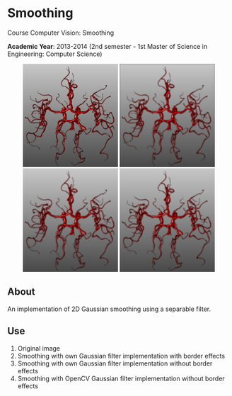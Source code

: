 # Smoothing
Course Computer Vision: Smoothing

**Academic Year**: 2013-2014 (2nd semester - 1st Master of Science in Engineering: Computer Science)

<p align="center">
<img src="res/image.png" width="215">
<img src="res/smoothing0.png" width="215">
<img src="res/smoothing1.png" width="215">
<img src="res/smoothing2.png" width="215">
</p>

## About
An implementation of 2D Gaussian smoothing using a separable filter.

## Use

1. Original image
2. Smoothing with own Gaussian filter implementation with border effects
3. Smoothing with own Gaussian filter implementation without border effects
4. Smoothing with OpenCV Gaussian filter implementation without border effects
